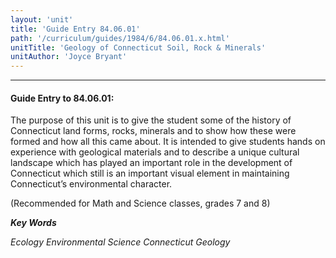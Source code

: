 ```yaml
---
layout: 'unit'
title: 'Guide Entry 84.06.01'
path: '/curriculum/guides/1984/6/84.06.01.x.html'
unitTitle: 'Geology of Connecticut Soil, Rock & Minerals'
unitAuthor: 'Joyce Bryant'
---
```


<body>
<hr/>
 <h4>
  Guide Entry to 84.06.01:
 </h4>
 The purpose of this unit is to give the student some of the history of Connecticut land forms, rocks, minerals and to show how these were formed and how all this came about.  It is intended to give students hands on experience with geological materials and to describe a unique cultural landscape which has played an important role in the development of Connecticut which still is an important visual element in maintaining Connecticut’s environmental character.
 <p>
  (Recommended for Math and Science classes, grades 7 and 8)
 </p>
<p>
  <b>
   <i>
    Key Words
   </i>
  </b>
  <br/>
 </p>
 <p>
  <i>
   Ecology Environmental Science Connecticut Geology
  </i>
 </p>

</body>
